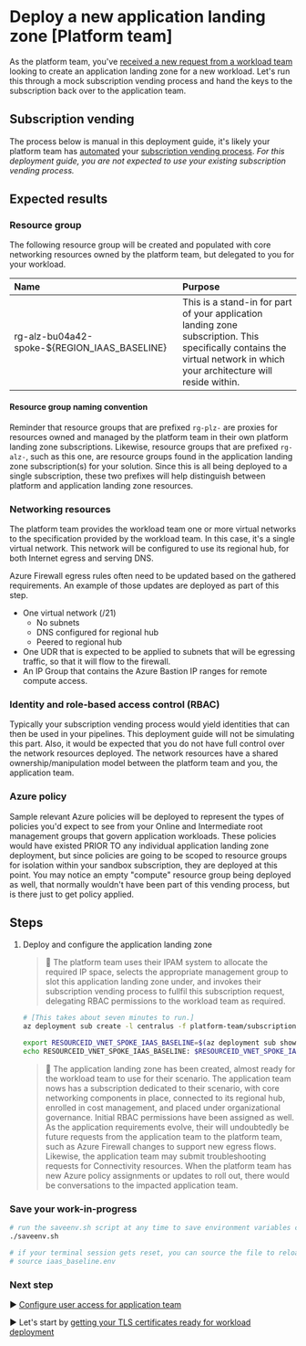 # Deploy a new application landing zone [Platform team]

As the platform team, you've [received a new request from a workload team](./03-subscription-vending-request.md) looking to create an application landing zone for a new workload. Let's run this through a mock subscription vending process and hand the keys to the subscription back over to the application team.

## Subscription vending

The process below is manual in this deployment guide, it's likely your platform team has [automated](https://learn.microsoft.com/azure/architecture/landing-zones/subscription-vending) your [subscription vending process](https://learn.microsoft.com/azure/cloud-adoption-framework/ready/landing-zone/design-area/subscription-vending). _For this deployment guide, you are not expected to use your existing subscription vending process._

## Expected results

### Resource group

The following resource group will be created and populated with core networking resources owned by the platform team, but delegated to you for your workload.

| Name                 | Purpose                                   |
| :------------------- | :---------------------------------------- |
| rg-alz-bu04a42-spoke-${REGION_IAAS_BASELINE} | This is a stand-in for part of your application landing zone subscription. This specifically contains the virtual network in which your architecture will reside within. |

#### Resource group naming convention

Reminder that resource groups that are prefixed `rg-plz-` are proxies for resources owned and managed by the platform team in their own platform landing zone subscriptions. Likewise, resource groups that are prefixed `rg-alz-`, such as this one, are resource groups found in the application landing zone subscription(s) for your solution. Since this is all being deployed to a single subscription, these two prefixes will help distinguish between platform and application landing zone resources.

### Networking resources

The platform team provides the workload team one or more virtual networks to the specification provided by the workload team. In this case, it's a single virtual network. This network will be configured to use its regional hub, for both Internet egress and serving DNS.

Azure Firewall egress rules often need to be updated based on the gathered requirements. An example of those updates are deployed as part of this step.

- One virtual network (/21)
  - No subnets
  - DNS configured for regional hub
  - Peered to regional hub
- One UDR that is expected to be applied to subnets that will be egressing traffic, so that it will flow to the firewall.
- An IP Group that contains the Azure Bastion IP ranges for remote compute access.

### Identity and role-based access control (RBAC)

Typically your subscription vending process would yield identities that can then be used in your pipelines. This deployment guide will not be simulating this part. Also, it would be expected that you do not have full control over the network resources deployed. The network resources have a shared ownership/manipulation model between the platform team and you, the application team.

### Azure policy

Sample relevant Azure policies will be deployed to represent the types of policies you'd expect to see from your Online and Intermediate root management groups that govern application workloads. These policies would have existed PRIOR TO any individual application landing zone deployment, but since policies are going to be scoped to resource groups for isolation within your sandbox subscription, they are deployed at this point.  You may notice an empty "compute" resource group being deployed as well, that normally wouldn't have been part of this vending process, but is there just to get policy applied.

## Steps

1. Deploy and configure the application landing zone

   > :book: The platform team uses their IPAM system to allocate the required IP space, selects the appropriate management group to slot this application landing zone under, and invokes their subscription vending process to fullfil this subscription request, delegating RBAC permissions to the workload team as required.

   ```bash
   # [This takes about seven minutes to run.]
   az deployment sub create -l centralus -f platform-team/subscription-vending/deploy-alz-bu04a42.bicep -p location=${REGION_IAAS_BASELINE} hubVnetResourceId="${RESOURCEID_VNET_HUB_IAAS_BASELINE}"

   export RESOURCEID_VNET_SPOKE_IAAS_BASELINE=$(az deployment sub show -n deploy-alz-bu04a42 --query properties.outputs.spokeVirtualNetworkResourceId.value -o tsv)
   echo RESOURCEID_VNET_SPOKE_IAAS_BASELINE: $RESOURCEID_VNET_SPOKE_IAAS_BASELINE
   ```

   > :book: The application landing zone has been created, almost ready for the workload team to use for their scenario. The application team nows has a subscription dedicated to their scenario, with core networking components in place, connected to its regional hub, enrolled in cost management, and placed under organizational governance. Initial RBAC permissions have been assigned as well. As the application requirements evolve, their will undoubtedly be future requests from the application team to the platform team, such as Azure Firewall changes to support new egress flows. Likewise, the application team may submit troubleshooting requests for Connectivity resources. When the platform team has new Azure policy assignments or updates to roll out, there would be conversations to the impacted application team.

### Save your work-in-progress

```bash
# run the saveenv.sh script at any time to save environment variables created above to iaas_baseline.env
./saveenv.sh

# if your terminal session gets reset, you can source the file to reload the environment variables
# source iaas_baseline.env
```

### Next step

:arrow_forward: [Configure user access for application team](./05-entra-id.md)



:arrow_forward: Let's start by [getting your TLS certificates ready for workload deployment](./05-ca-certificates.md)
